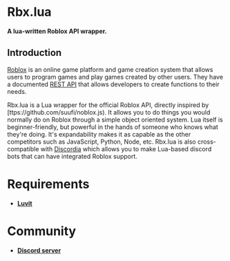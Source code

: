 # Rbx.lua
**A lua-written Roblox API wrapper.**
## Introduction

[Roblox](https://roblox.com) is an online game platform and game creation system that allows users to program games and play games created by other users. 
They have a documented [REST API](https://devforum.roblox.com/t/document-all-roblox-api-sites-on-the-developer-hub/154714) that allows developers to create functions to their needs.

Rbx.lua is a Lua wrapper for the official Roblox API, directly inspired by [ttps://github.com/suufi/noblox.js). It allows you to do things you would normally do on Roblox through a simple object oriented system. Lua itself is beginner-friendly, but powerful in the hands of someone who knows what they're doing. It's expandability makes it as capable as the other competitors such as JavaScript, Python, Node,  etc. Rbx.lua is also cross-compatible with [Discordia](https://github.com/SinisterRectus/Discordia) which allows you to make Lua-based discord bots that can have integrated Roblox support.

# Requirements
- [**Luvit**](https://luvit.io/install.html)

# Community
- [**Discord server**](https://discord.gg/5ssrpQc)
